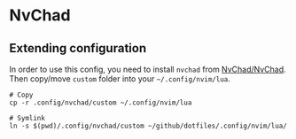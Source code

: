 # NvChad

## Extending configuration

In order to use this config, you need to install `nvchad` from [NvChad/NvChad](https://github.com/NvChad/NvChad).  
Then copy/move `custom` folder into your `~/.config/nvim/lua`.

```console
# Copy
cp -r .config/nvchad/custom ~/.config/nvim/lua
```

```console
# Symlink
ln -s $(pwd)/.config/nvchad/custom ~/github/dotfiles/.config/nvim/lua/
```
